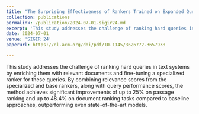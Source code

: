 ```yaml
---
title: "The Surprising Effectiveness of Rankers Trained on Expanded Queries"
collection: publications
permalink: /publication/2024-07-01-sigir24.md
excerpt: 'This study addresses the challenge of ranking hard queries in text systems by enriching them with relevant documents and fine-tuning a specialized ranker for these queries. By combining relevance scores from the specialized and base rankers, along with query performance scores, the method achieves significant improvements of up to 25% on passage ranking and up to 48.4% on document ranking tasks compared to baseline approaches, outperforming even state-of-the-art models.'
date: 2024-07-01
venue: 'SIGIR 24'
paperurl: https://dl.acm.org/doi/pdf/10.1145/3626772.3657938

---
```


This study addresses the challenge of ranking hard queries in text systems by enriching them with relevant documents and fine-tuning a specialized ranker for these queries. By combining relevance scores from the specialized and base rankers, along with query performance scores, the method achieves significant improvements of up to 25% on passage ranking and up to 48.4% on document ranking tasks compared to baseline approaches, outperforming even state-of-the-art models.
